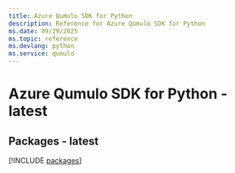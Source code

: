 ```yaml
---
title: Azure Qumulo SDK for Python
description: Reference for Azure Qumulo SDK for Python
ms.date: 09/29/2025
ms.topic: reference
ms.devlang: python
ms.service: qumulo
---
```

# Azure Qumulo SDK for Python - latest
## Packages - latest
[!INCLUDE [packages](qumulo-index.md)]